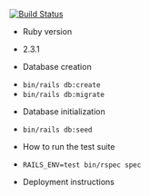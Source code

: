 [![Build Status](https://travis-ci.org/yuyataki/app_votematch.svg?branch=master)](https://travis-ci.org/yuyataki/app_votematch)

* Ruby version
 - 2.3.1

* Database creation
 - `bin/rails db:create`
 - `bin/rails db:migrate`

* Database initialization
 - `bin/rails db:seed`

* How to run the test suite
 - `RAILS_ENV=test bin/rspec spec`

* Deployment instructions
